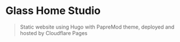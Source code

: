 # Glass Home Studio
> Static website using Hugo with PapreMod theme, deployed and hosted by Cloudflare Pages